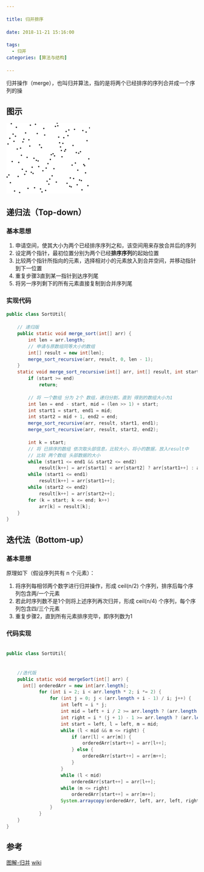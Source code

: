 ```yaml
---

title: 归并排序

date: 2018-11-21 15:16:00

tags: 
  - 归并
categories: [算法与结构]

---
```



归并操作（merge），也叫归并算法，指的是将两个已经排序的序列合并成一个序列的操


<!--more-->

## 图示

![](归并排序/归并.gif)

## 递归法（Top-down） 

### 基本思想

1. 申请空间，使其大小为两个已经排序序列之和，该空间用来存放合并后的序列
2. 设定两个指针，最初位置分别为两个已经**排序序列**的起始位置
3. 比较两个指针所指向的元素，选择相对小的元素放入到合并空间，并移动指针到下一位置
4. 重复步骤3直到某一指针到达序列尾
5. 将另一序列剩下的所有元素直接复制到合并序列尾

### 实现代码

```java
public class SortUtil{
    
    // 递归版
    public static void merge_sort(int[] arr) {
        int len = arr.length;
        // 申请与原数组同等大小的数组
        int[] result = new int[len];
        merge_sort_recursive(arr, result, 0, len - 1);
    }
    static void merge_sort_recursive(int[] arr, int[] result, int start, int end) {
    	if (start >= end)
    		return;
    	
    	// 将 一个数组 分为 2个 数组，递归分割，直到 得到的数组大小为1
    	int len = end - start, mid = (len >> 1) + start;
    	int start1 = start, end1 = mid;
    	int start2 = mid + 1, end2 = end;
    	merge_sort_recursive(arr, result, start1, end1);
    	merge_sort_recursive(arr, result, start2, end2);
    	
    	int k = start;
    	// 将 已排序的数组 依次取头部信息，比较大小，将小的数据，放入result中
    	// 比较 两个数组 头部数据的大小
    	while (start1 <= end1 && start2 <= end2)
    		result[k++] = arr[start1] < arr[start2] ? arr[start1++] : arr[start2++];
    	while (start1 <= end1)
    		result[k++] = arr[start1++];
    	while (start2 <= end2)
    		result[k++] = arr[start2++];
    	for (k = start; k <= end; k++)
    		arr[k] = result[k];
    }
}
```



## 迭代法（Bottom-up）

### 基本思想
原理如下（假设序列共有 n 个元素）：

1. 将序列每相邻两个数字进行归并操作，形成 ceil(n/2) 个序列，排序后每个序列包含两/一个元素
2. 若此时序列数不是1个则将上述序列再次归并，形成 ceil(n/4) 个序列，每个序列包含四/三个元素
3. 重复步骤2，直到所有元素排序完毕，即序列数为1

### 代码实现


```java

public class SortUtil{
    
    
    //迭代版
    public static void mergeSort(int[] arr) {
      int[] orderedArr = new int[arr.length];
            for (int i = 2; i < arr.length * 2; i *= 2) {
                for (int j = 0; j < (arr.length + i - 1) / i; j++) {
                    int left = i * j;
                    int mid = left + i / 2 >= arr.length ? (arr.length - 1) : (left + i / 2);
                    int right = i * (j + 1) - 1 >= arr.length ? (arr.length - 1) : (i * (j + 1) - 1);
                    int start = left, l = left, m = mid;
                    while (l < mid && m <= right) {
                        if (arr[l] < arr[m]) {
                            orderedArr[start++] = arr[l++];
                        } else {
                            orderedArr[start++] = arr[m++];
                        }
                    }
                    while (l < mid)
                        orderedArr[start++] = arr[l++];
                    while (m <= right)
                        orderedArr[start++] = arr[m++];
                    System.arraycopy(orderedArr, left, arr, left, right - left + 1);
                }
            } 
    }
}
```



## 参考

[图解-归并](https://www.cnblogs.com/chengxiao/p/6194356.html)
[wiki](https://zh.wikipedia.org/wiki/%E5%BD%92%E5%B9%B6%E6%8E%92%E5%BA%8F)
